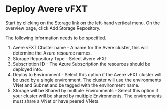 # Deploy Avere vFXT

Start by clicking on the Storage link on the left-hand vertical menu.  On the overview page, click Add Storage Repository.

The following information needs to be specified.

1. Avere vFXT Cluster name - A name for the Avere cluster, this will determine the Azure resource names.
2. Storage Repository Type - Select Avere vFXT
3. Subscription ID - The Azure Subscription the resources should be deployed into.
4. Deploy to Environment - Select this option if the Avere vFXT cluster will be used by a single environment.
The cluster will use the environments VNet and Subnet and be tagged with the environment name.
5. Storage will be Shared by multiple Environments - Select this option if your cluster will be shared by multiple Environments.
The environments must share a VNet or have peered VNets.
